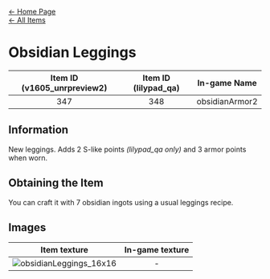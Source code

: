 [← Home Page](../README.md)  
[← All Items](./README.md)

# Obsidian Leggings
| Item ID (v1605_unrpreview2) | Item ID (lilypad_qa) | In-game Name |
| :-------------------------: | :------------------: | ------------ |
| 347 | 348 | obsidianArmor2 |

## Information 
New leggings. Adds 2 S-like points *(lilypad_qa only)* and 3 armor points when worn.

## Obtaining the Item
You can craft it with 7 obsidian ingots using a usual leggings recipe.

## Images
| Item texture | In-game texture |
| :----------: | :-----------: |
| ![obsidianLeggings_16x16](https://raw.githubusercontent.com/Vladg24YT/alphaver/patch-2/items/textures/obsidian_leggings.png) | - |
